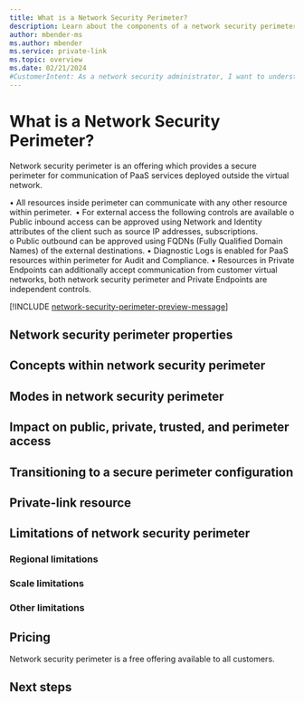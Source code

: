 ```yaml
---
title: What is a Network Security Perimeter?
description: Learn about the components of a network security perimeter, a feature that allows Azure PaaS resources to communicate within an explicit trusted boundary.
author: mbender-ms
ms.author: mbender
ms.service: private-link
ms.topic: overview
ms.date: 02/21/2024
#CustomerIntent: As a network security administrator, I want to understand how to use Network Security Perimeter to control network access to Azure PaaS resources.
---
```


# What is a Network Security Perimeter?

Network security perimeter is an offering which provides a secure perimeter for communication of PaaS services deployed outside the virtual network. 

•	All resources inside perimeter can communicate with any other resource within perimeter.  
•	For external access the following controls are available 
o	Public inbound access can be approved using Network and Identity attributes of the client such as source IP addresses, subscriptions.  
o	Public outbound can be approved using FQDNs (Fully Qualified Domain Names) of the external destinations. 
•	Diagnostic Logs is enabled for PaaS resources within perimeter for Audit and Compliance. 
•	Resources in Private Endpoints can additionally accept communication from customer virtual networks, both network security perimeter and Private Endpoints are independent controls. 

[!INCLUDE [network-security-perimeter-preview-message](../../includes/network-security-perimeter-preview-message.md)]

## Network security perimeter properties

## Concepts within network security perimeter

## Modes in network security perimeter

## Impact on public, private, trusted, and perimeter access

## Transitioning to a secure perimeter configuration

## Private-link resource

## Limitations of network security perimeter

### Regional limitations

### Scale limitations

### Other limitations

## Pricing

Network security perimeter is a free offering available to all customers.

## Next steps